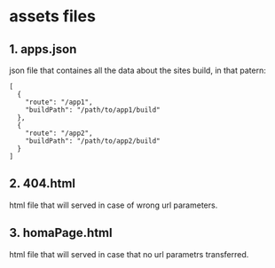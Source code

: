 # assets files

## 1. apps.json
json file that containes all the data about the sites build, in that patern:
```
[
  {
    "route": "/app1",
    "buildPath": "/path/to/app1/build"
  },
  {
    "route": "/app2",
    "buildPath": "/path/to/app2/build"
  }
]
```

## 2. 404.html
html file that will served in case of wrong  url parameters. 


## 3. homaPage.html
html file that will served in case that no url parametrs transferred.